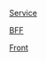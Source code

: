 [Service](./currency-service/README.md)

[BFF](./currency-bff/README.md)

[Front](./currency-front/README.md)
